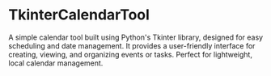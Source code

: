 # TkinterCalendarTool
A simple calendar tool built using Python's Tkinter library, designed for easy scheduling and date management. It provides a user-friendly interface for creating, viewing, and organizing events or tasks. Perfect for lightweight, local calendar management.
